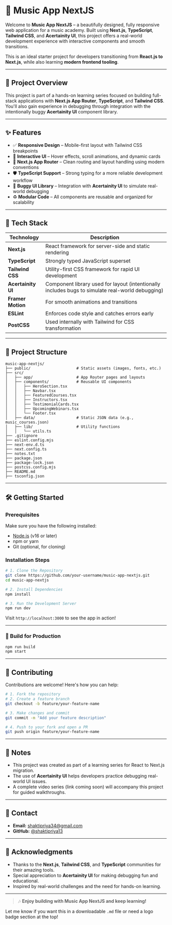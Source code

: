 # 🎵 Music App NextJS

Welcome to **Music App NextJS** – a beautifully designed, fully responsive web application for a music academy. Built using **Next.js**, **TypeScript**, **Tailwind CSS**, and **Acertainity UI**, this project offers a real-world development experience with interactive components and smooth transitions.

This is an ideal starter project for developers transitioning from **React.js to Next.js**, while also learning **modern frontend tooling**.

---

## 🚀 Project Overview

This project is part of a hands-on learning series focused on building full-stack applications with **Next.js App Router**, **TypeScript**, and **Tailwind CSS**. You'll also gain experience in debugging through integration with the intentionally buggy **Acertainity UI** component library.

---

## ✨ Features

* ✅ **Responsive Design** – Mobile-first layout with Tailwind CSS breakpoints
* 🧩 **Interactive UI** – Hover effects, scroll animations, and dynamic cards
* 🧭 **Next.js App Router** – Clean routing and layout handling using modern conventions
* 🛡️ **TypeScript Support** – Strong typing for a more reliable development workflow
* 🐞 **Buggy UI Library** – Integration with **Acertainity UI** to simulate real-world debugging
* ♻️ **Modular Code** – All components are reusable and organized for scalability

---

## 🧰 Tech Stack

| Technology         | Description                                                                                      |
| ------------------ | ------------------------------------------------------------------------------------------------ |
| **Next.js**        | React framework for server-side and static rendering                                             |
| **TypeScript**     | Strongly typed JavaScript superset                                                               |
| **Tailwind CSS**   | Utility-first CSS framework for rapid UI development                                             |
| **Acertainity UI** | Component library used for layout (intentionally includes bugs to simulate real-world debugging) |
| **Framer Motion**  | For smooth animations and transitions                                                            |
| **ESLint**         | Enforces code style and catches errors early                                                     |
| **PostCSS**        | Used internally with Tailwind for CSS transformation                                             |

---

## 📂 Project Structure

```
music-app-nextjs/
├── public/                    # Static assets (images, fonts, etc.)
├── src/
│   ├── app/                   # App Router pages and layouts
│   ├── components/            # Reusable UI components
│   │   ├── HeroSection.tsx
│   │   ├── Navbar.tsx
│   │   ├── FeaturedCourses.tsx
│   │   ├── Instructors.tsx
│   │   ├── TestimonialCards.tsx
│   │   ├── UpcomingWebinars.tsx
│   │   └── Footer.tsx
│   ├── data/                  # Static JSON data (e.g., music_courses.json)
│   ├── lib/                   # Utility functions
│   │   └── utils.ts
├── .gitignore
├── eslint.config.mjs
├── next-env.d.ts
├── next.config.ts
├── notes.txt
├── package.json
├── package-lock.json
├── postcss.config.mjs
├── README.md
├── tsconfig.json
```

---

## 🛠️ Getting Started

### Prerequisites

Make sure you have the following installed:

* [Node.js](https://nodejs.org/) (v16 or later)
* npm or yarn
* Git (optional, for cloning)

### Installation Steps

```bash
# 1. Clone the Repository
git clone https://github.com/your-username/music-app-nextjs.git
cd music-app-nextjs

# 2. Install Dependencies
npm install

# 3. Run the Development Server
npm run dev
```

Visit `http://localhost:3000` to see the app in action!

---

### 🔧 Build for Production

```bash
npm run build
npm start
```

---

## 🤝 Contributing

Contributions are welcome! Here's how you can help:

```bash
# 1. Fork the repository
# 2. Create a feature branch
git checkout -b feature/your-feature-name

# 3. Make changes and commit
git commit -m "Add your feature description"

# 4. Push to your fork and open a PR
git push origin feature/your-feature-name
```

---

## 📝 Notes

* This project was created as part of a learning series for React to Next.js migration.
* The use of **Acertainity UI** helps developers practice debugging real-world UI issues.
* A complete video series (link coming soon) will accompany this project for guided walkthroughs.

---

## 📧 Contact

* **Email:** [shaktipriya34@gmail.com](mailto:shaktipriya34@gmail.com)
* **GitHub:** [@shaktipriya13](https://github.com/shaktipriya13)

---

## 🙏 Acknowledgments

* Thanks to the **Next.js**, **Tailwind CSS**, and **TypeScript** communities for their amazing tools.
* Special appreciation to **Acertainity UI** for making debugging fun and educational.
* Inspired by real-world challenges and the need for hands-on learning.

---

> 🎶 **Enjoy building with Music App NextJS and keep learning!**

Let me know if you want this in a downloadable `.md` file or need a logo badge section at the top!
